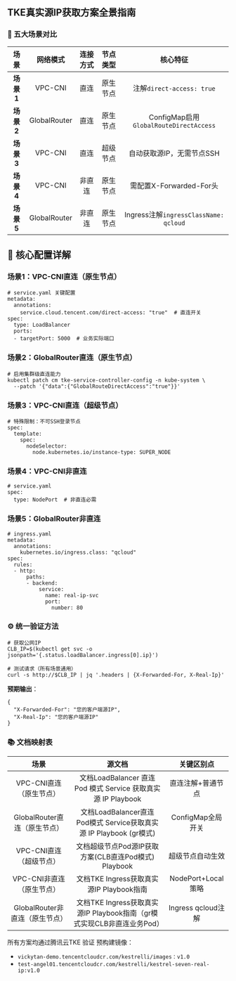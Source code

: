 
## TKE真实源IP获取方案全景指南

### 🧩 五大场景对比


|​**场景**​|​**网络模式**​|​**连接方式**​|​**节点类型**​|​**核心特征**​|
|:-:|:-:|:-:|:-:|:-:|
|​**场景1**​|VPC-CNI|直连|原生节点|注解`direct-access: true`|
|​**场景2**​|GlobalRouter|直连|原生节点|ConfigMap启用`GlobalRouteDirectAccess`|
|​**场景3**​|VPC-CNI|直连|超级节点|自动获取源IP，无需节点SSH|
|​**场景4**​|VPC-CNI|非直连|原生节点|需配置X-Forwarded-For头|
|​**场景5**​|GlobalRouter|非直连|原生节点|Ingress注解`ingressClassName: qcloud`|

## 🔧 核心配置详解

### 场景1：VPC-CNI直连（原生节点）
```
# service.yaml 关键配置
metadata:
  annotations:
    service.cloud.tencent.com/direct-access: "true"  # 直连开关
spec:
  type: LoadBalancer
  ports:
  - targetPort: 5000  # 业务实际端口
```

### 场景2：GlobalRouter直连（原生节点）

```
# 启用集群级直连能力
kubectl patch cm tke-service-controller-config -n kube-system \
  --patch '{"data":{"GlobalRouteDirectAccess":"true"}}'
```

### 场景3：VPC-CNI直连（超级节点）

```
# 特殊限制：不可SSH登录节点
spec:
  template:
    spec:
      nodeSelector:
        node.kubernetes.io/instance-type: SUPER_NODE
```

### 场景4：VPC-CNI非直连
```
# service.yaml
spec:
  type: NodePort  # 非直连必需
```

### 场景5：GlobalRouter非直连

```
# ingress.yaml
metadata:
  annotations:
    kubernetes.io/ingress.class: "qcloud"
spec:
  rules:
  - http:
      paths:
      - backend:
          service:
            name: real-ip-svc
            port: 
              number: 80
```

### ⚙️ 统一验证方法
```
# 获取公网IP
CLB_IP=$(kubectl get svc -o jsonpath='{.status.loadBalancer.ingress[0].ip}')

# 测试请求（所有场景通用）
curl -s http://$CLB_IP | jq '.headers | {X-Forwarded-For, X-Real-Ip}'
```

**预期输出**​：
```
{
  "X-Forwarded-For": "您的客户端源IP",
  "X-Real-Ip": "您的客户端源IP"
}
```

### 📚 文档映射表

|​**场景**​|​**源文档**​|​**关键区别点**​|
|:-:|:-:|:-:|
|VPC-CNI直连（原生节点）|文档LoadBalancer 直连 Pod 模式 Service 获取真实源 IP Playbook|直连注解+普通节点|
|GlobalRouter直连（原生节点）|文档LoadBalancer直连 Pod模式 Service获取真实源 IP Playbook (gr模式)|ConfigMap全局开关|
|VPC-CNI直连（超级节点）|文档超级节点Pod源IP获取方案(CLB直连Pod模式) Playbook|超级节点自动生效|
|VPC-CNI非直连（原生节点）|文档TKE Ingress获取真实源IP Playbook指南|NodePort+Local策略|
|GlobalRouter非直连（原生节点）|文档TKE Ingress获取真实源IP Playbook指南（gr模式实现CLB非直连业务Pod）|Ingress qcloud注解|

所有方案均通过腾讯云TKE 验证
预构建镜像：
- `vickytan-demo.tencentcloudcr.com/kestrelli/images：v1.0`
- `test-angel01.tencentcloudcr.com/kestrelli/kestrel-seven-real-ip:v1.0`


